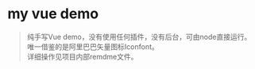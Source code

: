 # my vue demo

> 纯手写Vue demo，没有使用任何插件，没有后台，可由node直接运行。<br>
> 唯一借鉴的是阿里巴巴矢量图标Iconfont。<br>
> 详细操作见项目内部remdme文件。
